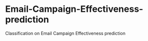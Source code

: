 # Email-Campaign-Effectiveness-prediction
Classification on Email Campaign Effectiveness prediction 
